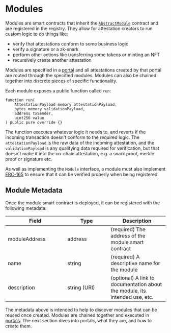 # Modules

Modules are smart contracts that inherit the [`AbstractModule`](https://github.com/Consensys/linea-attestation-registry/blob/dev/src/interface/AbstractModule.sol) contract and are registered in the registry. They allow for attestation creators to run custom logic to do things like:

* verify that attestations conform to some business logic
* verify a signature or a zk-snark
* perform other actions like transferring some tokens or minting an NFT
* recursively create another attestation

Modules are specified in a [portal](portals.md) and all attestations created by that portal are routed through the specified modules. Modules can also be chained together into discrete pieces of specific functionality.

Each module exposes a public function called `run`:

```solidity
function run(
    AttestationPayload memory attestationPayload,
    bytes memory validationPayload,
    address txSender,
    uint256 value
) public pure override {}
```

The function executes whatever logic it needs to, and reverts if the incoming transaction doesn't conform to the required logic. The `attestationPayload` is the raw data of the incoming attestation, and the `validationPayload` is any qualifying data required for verification, but that doesn't make it into the on-chain attestation, e.g. a snark proof, merkle proof or signature etc.

As well as implementing the `Module` interface, a module must also implement [ERC-165](https://eips.ethereum.org/EIPS/eip-165) to ensure that it can be verified properly when being registered.

## Module Metadata

Once the module smart contract is deployed, it can be registered with the following metadata:

<table><thead><tr><th width="171.32064128256513">Field</th><th width="120">Type</th><th>Description</th></tr></thead><tbody><tr><td>moduleAddress</td><td>address</td><td>(required) The address of the module smart contract</td></tr><tr><td>name</td><td>string</td><td>(required) A descriptive name for the module</td></tr><tr><td>description</td><td>string (URI)</td><td>(optional) A link to documentation about the module, its intended use, etc.</td></tr></tbody></table>

The metadata above is intended to help to discover modules that can be reused once created. Modules are chained together and executed in [portals](portals.md). The next section dives into portals, what they are, and how to create them.

